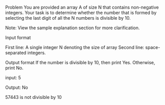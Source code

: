 Problem
You are provided an array A of size N that contains non-negative integers. Your task is to determine whether the number that is formed by selecting the last digit of all the N numbers is divisible by 10.

Note: View the sample explanation section for more clarification.

Input format

First line: A single integer N denoting the size of array 
Second line: space-separated integers.

Output format
If the number is divisible by 10, then print Yes. Otherwise, print No.

input: 
5

Output:
No

57443 is not divisible by 10